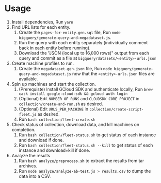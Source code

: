 # Usage

1. Install dependencies, Run `yarn`
1. Find URL lists for each entity.
   1. Create the `pages-for-entity.gen.sql` file, Run `node bigquery/generate-query-and-megadataset.js`.
   1. Run the query with each entity separately (individually comment back in each entity before running).
   1. Download the "JSON (local up to 16,000 rows)" output from each query and commit as a file at `bigquery/datasets/<entity>-urls.json`
1. Create machine profiles to run.
   1. Create the `megadataset.gen.json` file, Run `node bigquery/generate-query-and-megadataset.js` now that the `<entity>-urls.json` files are available.
1. Spin up machines and start the collection.
   1. (Prerequiste) Install GCloud SDK and authenticate locally, Run `brew cask install google-cloud-sdk && gcloud auth login`
   1. (Optional) Edit `NUMBER_OF_RUNS` and `CLOUDSDK_CORE_PROJECT` in `collection/create-and-run.sh` as desired.
   1. (Optional) Edit `URLS_PER_MACHINE` in `collection/create-script-fleet.js` as desired.
   1. Run `bash collection/fleet-create.sh`
1. Check status of collection, download data, and kill machines on completion.
   1. Run `bash collection/fleet-status.sh` to get status of each instance and download if done.
   1. Run `bash collection/fleet-status.sh --kill` to get status of each instance and download+kill if done.
1. Analyze the results
   1. Run `bash analyze/preprocess.sh` to extract the results from tar archives.
   1. Run `node analyze/analyze-ab-test.js > results.csv` to dump the data into a CSV.
